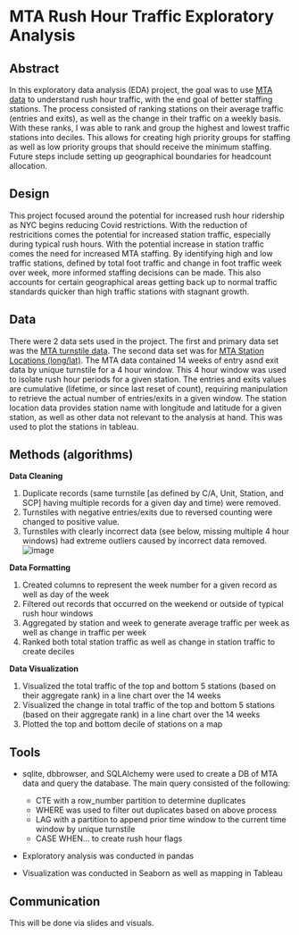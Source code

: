 # MTA Rush Hour Traffic Exploratory Analysis

## Abstract
In this exploratory data analysis (EDA) project, the goal was to use [MTA data](http://web.mta.info/developers/turnstile.html) to understand rush hour traffic, with the end goal of better staffing stations. The process consisted of ranking stations on their average traffic (entries and exits), as well as the change in their traffic on a weekly basis. With these ranks, I was able to rank and group the highest and lowest traffic stations into deciles. This allows for creating high priority groups for staffing as well as low priority groups that should receive the minimum staffing. Future steps include setting up geographical boundaries for headcount allocation.

## Design
This project focused around the potential for increased rush hour ridership as NYC begins reducing Covid restrictions. With the reduction of restricitions comes the potential for increased station traffic, especially during typical rush hours. With the potential increase in station traffic comes the need for increased MTA staffing. By identifying high and low traffic stations, defined by total foot traffic and change in foot traffic week over week, more informed staffing decisions can be made. This also accounts for certain geographical areas getting back up to normal traffic standards quicker than high traffic stations with stagnant growth.

## Data
There were 2 data sets used in the project. The first and primary data set was the [MTA turnstile data](http://web.mta.info/developers/turnstile.html). The second data set was for [MTA Station Locations (long/lat)](http://web.mta.info/developers/developer-data-terms.html#data). The MTA data contained 14 weeks of entry asnd exit data by unique turnstile for a 4 hour window. This 4 hour window was used to isolate rush hour periods for a given station. The entries and exits values are cumulative (lifetime, or since last reset of count), requiring manipulation to retrieve the actual number of entries/exits in a given window. The station location data provides station name with longitude and latitude for a given station, as well as other data not relevant to the analysis at hand. This was used to plot the stations in tableau.

## Methods (algorithms)
 **Data Cleaning**

   1. Duplicate records (same turnstile [as defined by C/A, Unit, Station, and SCP] having multiple records for a given day and time) were removed.
   2. Turnstiles with negative entries/exits due to reversed counting were changed to positive value.
   3. Turnstiles with clearly incorrect data (see below, missing multiple 4 hour windows) had extreme outliers caused by incorrect data removed.
    ![image](https://user-images.githubusercontent.com/75561764/116607008-54961b00-a8e6-11eb-9090-168c96b75e67.png)
  
 **Data Formatting**
 
   1. Created columns to represent the week number for a given record as well as day of the week
   2. Filtered out records that occurred on the weekend or outside of typical rush hour windows
   3. Aggregated by station and week to generate average traffic per week as well as change in traffic per week
   4. Ranked both total station traffic as well as change in station traffic to create deciles

 **Data Visualization**
   1. Visualized the total traffic of the top and bottom 5 stations (based on their aggregate rank) in a line chart over the 14 weeks
   2. Visualized the change in total traffic of the top and bottom 5 stations (based on their aggregate rank) in a line chart over the 14 weeks
   3. Plotted the top and bottom decile of stations on a map


## Tools
  * sqlite, dbbrowser, and SQLAlchemy were used to create a DB of MTA data and query the database. The main query consisted of the following:
    
    * CTE with a row_number partition to determine duplicates
    * WHERE was used to filter out duplicates based on above process
    * LAG with a partition to append prior time window to the current time window by unique turnstile
    * CASE WHEN... to create rush hour flags

  * Exploratory analysis was conducted in pandas
  * Visualization was conducted in Seaborn as well as mapping in Tableau

## Communication

This will be done via slides and visuals.
